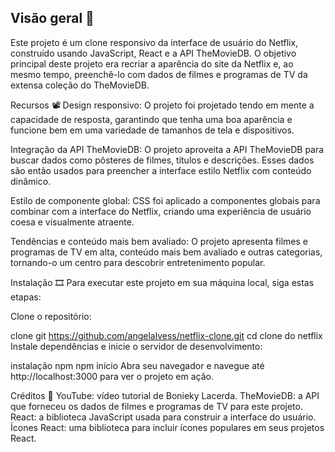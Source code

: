 ## Visão geral 🍿
Este projeto é um clone responsivo da interface de usuário do Netflix, construído usando JavaScript, React e a API TheMovieDB. O objetivo principal deste projeto era recriar a aparência do site da Netflix e, ao mesmo tempo, preenchê-lo com dados de filmes e programas de TV da extensa coleção do TheMovieDB.

Recursos 📽️
Design responsivo: O projeto foi projetado tendo em mente a capacidade de resposta, garantindo que tenha uma boa aparência e funcione bem em uma variedade de tamanhos de tela e dispositivos.

Integração da API TheMovieDB: O projeto aproveita a API TheMovieDB para buscar dados como pôsteres de filmes, títulos e descrições. Esses dados são então usados ​​para preencher a interface estilo Netflix com conteúdo dinâmico.

Estilo de componente global: CSS foi aplicado a componentes globais para combinar com a interface do Netflix, criando uma experiência de usuário coesa e visualmente atraente.

Tendências e conteúdo mais bem avaliado: O projeto apresenta filmes e programas de TV em alta, conteúdo mais bem avaliado e outras categorias, tornando-o um centro para descobrir entretenimento popular.

Instalação 🎞️
Para executar este projeto em sua máquina local, siga estas etapas:

Clone o repositório:

clone git https://github.com/angelalvess/netflix-clone.git
cd clone do netflix
Instale dependências e inicie o servidor de desenvolvimento:

instalação npm
npm início
Abra seu navegador e navegue até http://localhost:3000 para ver o projeto em ação.

Créditos 🍿
YouTube: vídeo tutorial de Bonieky Lacerda.
TheMovieDB: a API que forneceu os dados de filmes e programas de TV para este projeto.
React: a biblioteca JavaScript usada para construir a interface do usuário.
Ícones React: uma biblioteca para incluir ícones populares em seus projetos React.

